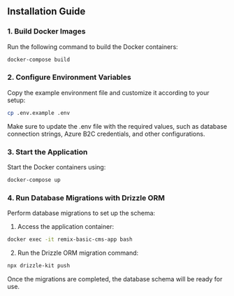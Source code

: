 ## Installation Guide

### 1. Build Docker Images
Run the following command to build the Docker containers:
```bash
docker-compose build
```

### 2. Configure Environment Variables
Copy the example environment file and customize it according to your setup:
```bash
cp .env.example .env
```
Make sure to update the .env file with the required values, such as database connection strings, Azure B2C credentials, and other configurations.

### 3. Start the Application
Start the Docker containers using:
```bash
docker-compose up
```

### 4. Run Database Migrations with Drizzle ORM
Perform database migrations to set up the schema:
1. Access the application container:
```bash
docker exec -it remix-basic-cms-app bash
```
2. Run the Drizzle ORM migration command:
```bash
npx drizzle-kit push
```
Once the migrations are completed, the database schema will be ready for use.
